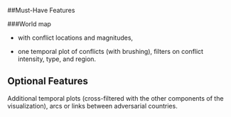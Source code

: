##Must-Have Features

###World map 

* with conflict locations and magnitudes, 

* one temporal plot of conflicts (with brushing), filters on conflict intensity, type, and region.

**Optional Features**
-----------------------
Additional temporal plots (cross-filtered with the other components of the visualization), arcs or links between adversarial countries.
